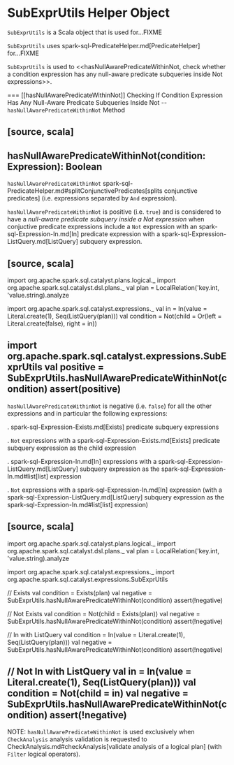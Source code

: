 # SubExprUtils Helper Object

`SubExprUtils` is a Scala object that is used for...FIXME

`SubExprUtils` uses spark-sql-PredicateHelper.md[PredicateHelper] for...FIXME

`SubExprUtils` is used to <<hasNullAwarePredicateWithinNot, check whether a condition expression has any null-aware predicate subqueries inside Not expressions>>.

=== [[hasNullAwarePredicateWithinNot]] Checking If Condition Expression Has Any Null-Aware Predicate Subqueries Inside Not -- `hasNullAwarePredicateWithinNot` Method

[source, scala]
----
hasNullAwarePredicateWithinNot(condition: Expression): Boolean
----

`hasNullAwarePredicateWithinNot` spark-sql-PredicateHelper.md#splitConjunctivePredicates[splits conjunctive predicates] (i.e. expressions separated by `And` expression).

`hasNullAwarePredicateWithinNot` is positive (i.e. `true`) and is considered to have a *null-aware predicate subquery inside a Not expression* when conjuctive predicate expressions include a `Not` expression with an spark-sql-Expression-In.md[In] predicate expression with a spark-sql-Expression-ListQuery.md[ListQuery] subquery expression.

[source, scala]
----
import org.apache.spark.sql.catalyst.plans.logical._
import org.apache.spark.sql.catalyst.dsl.plans._
val plan = LocalRelation('key.int, 'value.string).analyze

import org.apache.spark.sql.catalyst.expressions._
val in = In(value = Literal.create(1), Seq(ListQuery(plan)))
val condition = Not(child = Or(left = Literal.create(false), right = in))

import org.apache.spark.sql.catalyst.expressions.SubExprUtils
val positive = SubExprUtils.hasNullAwarePredicateWithinNot(condition)
assert(positive)
----

`hasNullAwarePredicateWithinNot` is negative (i.e. `false`) for all the other expressions and in particular the following expressions:

. spark-sql-Expression-Exists.md[Exists] predicate subquery expressions

. `Not` expressions with a spark-sql-Expression-Exists.md[Exists] predicate subquery expression as the child expression

. spark-sql-Expression-In.md[In] expressions with a spark-sql-Expression-ListQuery.md[ListQuery] subquery expression as the spark-sql-Expression-In.md#list[list] expression

. `Not` expressions with a spark-sql-Expression-In.md[In] expression (with a spark-sql-Expression-ListQuery.md[ListQuery] subquery expression as the spark-sql-Expression-In.md#list[list] expression)

[source, scala]
----
import org.apache.spark.sql.catalyst.plans.logical._
import org.apache.spark.sql.catalyst.dsl.plans._
val plan = LocalRelation('key.int, 'value.string).analyze

import org.apache.spark.sql.catalyst.expressions._
import org.apache.spark.sql.catalyst.expressions.SubExprUtils

// Exists
val condition = Exists(plan)
val negative = SubExprUtils.hasNullAwarePredicateWithinNot(condition)
assert(!negative)

// Not Exists
val condition = Not(child = Exists(plan))
val negative = SubExprUtils.hasNullAwarePredicateWithinNot(condition)
assert(!negative)

// In with ListQuery
val condition = In(value = Literal.create(1), Seq(ListQuery(plan)))
val negative = SubExprUtils.hasNullAwarePredicateWithinNot(condition)
assert(!negative)

// Not In with ListQuery
val in = In(value = Literal.create(1), Seq(ListQuery(plan)))
val condition = Not(child = in)
val negative = SubExprUtils.hasNullAwarePredicateWithinNot(condition)
assert(!negative)
----

NOTE: `hasNullAwarePredicateWithinNot` is used exclusively when `CheckAnalysis` analysis validation is requested to CheckAnalysis.md#checkAnalysis[validate analysis of a logical plan] (with `Filter` logical operators).
